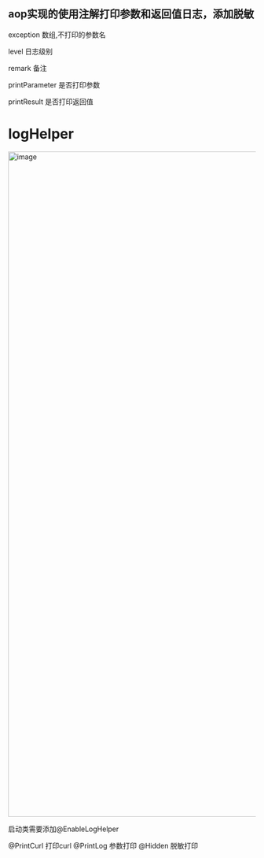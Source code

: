 ## aop实现的使用注解打印参数和返回值日志，添加脱敏

exception  数组,不打印的参数名

level      日志级别

remark     备注

printParameter 是否打印参数

printResult    是否打印返回值


# logHelper

<img width="1351" alt="image" src="https://user-images.githubusercontent.com/54015884/185789440-54b554de-bca0-424e-9c34-ae23115b7073.png">

启动类需要添加@EnableLogHelper

 @PrintCurl   打印curl
 @PrintLog    参数打印
 @Hidden      脱敏打印
 


